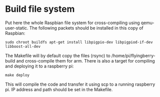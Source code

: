 # Build file system

Put here the whole Raspbian file system for cross-compiling using qemu-user-static. The following packets should be installed in this copy of Raspbian:

```sudo chroot buildfs apt-get install libpigpio-dev libpigpiod-if-dev libboost-all-dev```

The Makefile will by default copy the files (rsync) to /home/pi/flyingberry-build and cross-compile them for arm. There is also a target for compiling and deploying it to a raspberry pi:

```make deploy```

This will compile the code and transfer it using scp to a running raspberry pi. IP address and path should be set in the Makefile.

